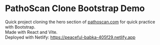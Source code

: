 # PathoScan Clone Bootstrap Demo

Quick project cloning the hero section of [pathoscan.com](https://www.pathoscan.com/) for quick practice with Bootstrap.
<br/>Made with React and Vite.
<br/>Deployed with Netlify: https://peaceful-babka-405f29.netlify.app